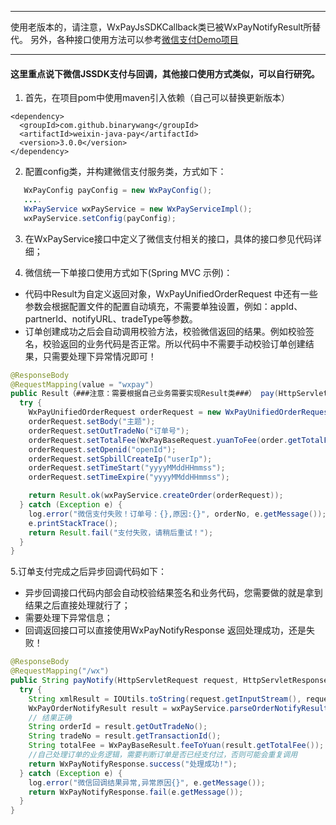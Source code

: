 ****
使用老版本的，请注意，WxPayJsSDKCallback类已被WxPayNotifyResult所替代。
另外，各种接口使用方法可以参考[微信支付Demo项目](https://github.com/binarywang/weixin-java-pay-demo)
****

#### 这里重点说下微信JSSDK支付与回调，其他接口使用方式类似，可以自行研究。
1. 首先，在项目pom中使用maven引入依赖（自己可以替换更新版本）
```
<dependency>
  <groupId>com.github.binarywang</groupId>
  <artifactId>weixin-java-pay</artifactId>
  <version>3.0.0</version>
</dependency>
```
2. 配置config类，并构建微信支付服务类，方式如下：
```java 
   WxPayConfig payConfig = new WxPayConfig();
   ....
   WxPayService wxPayService = new WxPayServiceImpl();
   wxPayService.setConfig(payConfig);
```
3. 在WxPayService接口中定义了微信支付相关的接口，具体的接口参见代码详细；

4. 微信统一下单接口使用方式如下(Spring MVC 示例)：
  * 代码中Result为自定义返回对象，WxPayUnifiedOrderRequest 中还有一些参数会根据配置文件的配置自动填充，不需要单独设置，例如：appId、partnerId、notifyURL、tradeType等参数。
  * 订单创建成功之后会自动调用校验方法，校验微信返回的结果。例如校验签名，校验返回的业务代码是否正常。所以代码中不需要手动校验订单创建结果，只需要处理下异常情况即可！
```java
@ResponseBody
@RequestMapping(value = "wxpay")
public Result（###注意：需要根据自己业务需要实现Result类###） pay(HttpServletRequest request, String orderNo, String subject) {
  try {
    WxPayUnifiedOrderRequest orderRequest = new WxPayUnifiedOrderRequest();
    orderRequest.setBody("主题");
    orderRequest.setOutTradeNo("订单号");
    orderRequest.setTotalFee(WxPayBaseRequest.yuanToFee(order.getTotalFee()));//元转成分
    orderRequest.setOpenid("openId");
    orderRequest.setSpbillCreateIp("userIp");
    orderRequest.setTimeStart("yyyyMMddHHmmss");
    orderRequest.setTimeExpire("yyyyMMddHHmmss");

    return Result.ok(wxPayService.createOrder(orderRequest));
  } catch (Exception e) {
    log.error("微信支付失败！订单号：{},原因:{}", orderNo, e.getMessage());
    e.printStackTrace();
    return Result.fail("支付失败，请稍后重试！");
  }
}
```

5.订单支付完成之后异步回调代码如下：
  * 异步回调接口代码内部会自动校验结果签名和业务代码，您需要做的就是拿到结果之后直接处理就行了；
  * 需要处理下异常信息；
  * 回调返回接口可以直接使用WxPayNotifyResponse 返回处理成功，还是失败！
```java
@ResponseBody
@RequestMapping("/wx")
public String payNotify(HttpServletRequest request, HttpServletResponse response) {
  try {
    String xmlResult = IOUtils.toString(request.getInputStream(), request.getCharacterEncoding());
    WxPayOrderNotifyResult result = wxPayService.parseOrderNotifyResult(xmlResult);
    // 结果正确
    String orderId = result.getOutTradeNo();
    String tradeNo = result.getTransactionId();
    String totalFee = WxPayBaseResult.feeToYuan(result.getTotalFee());
    //自己处理订单的业务逻辑，需要判断订单是否已经支付过，否则可能会重复调用
    return WxPayNotifyResponse.success("处理成功!");
  } catch (Exception e) {
    log.error("微信回调结果异常,异常原因{}", e.getMessage());
    return WxPayNotifyResponse.fail(e.getMessage());
  }
}
```